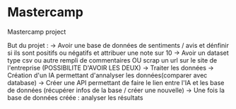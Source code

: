 # Mastercamp
Mastercamp project

But du projet :
-> Avoir une base de données de sentiments / avis et dénfinir si ils sont positifs ou négatifs et attribuer une note sur 10
-> Avoir un dataset type csv ou autre rempli de commentaires OU scrap un url sur le site de l'entreprise (POSSIBILITE D'AVOIR LES DEUX)
-> Traiter les données 
-> Création d'un IA permettant d'annalyser les données(comparer avec database)
-> Créer une API permettant de faire le lien entre l'IA et les base de données (récupérer infos de la base / créer une nouvelle)
-> Une fois la base de données créée : analyser les résultats
